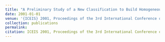 ```yaml
---
title: "A Preliminary Study of a New Classification to Build Homogeneous Patient's Groups in Home-Based Care"
date: 2001-01-01
venue: '{ICEIS} 2001, Proceedings of the 3rd International Conference on Enterprise Information Systems, Setubal, Portugal, July 7-10, 2001'
collection: publications
permalink: 
citation: ICEIS 2001, Proceedings of the 3rd International Conference on Enterprise Information Systems, Setubal, Portugal, July 7-10, 2001.
---
```

